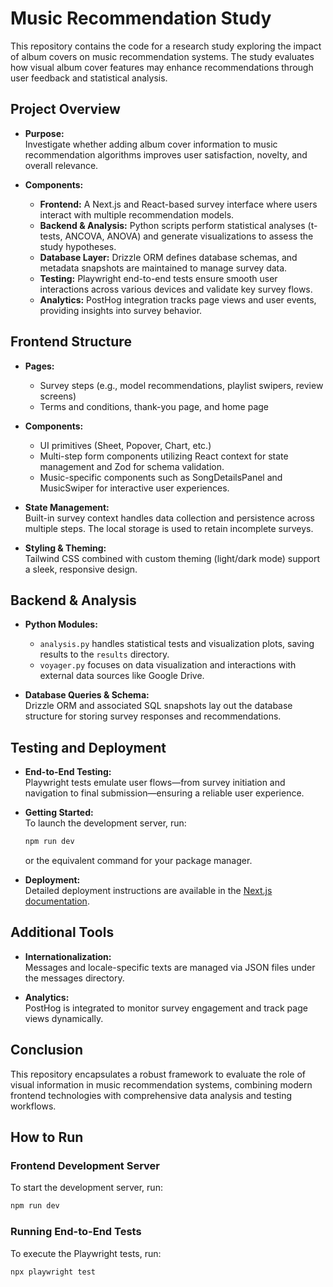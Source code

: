 # Music Recommendation Study

This repository contains the code for a research study exploring the impact of album covers on music recommendation systems. The study evaluates how visual album cover features may enhance recommendations through user feedback and statistical analysis.

## Project Overview

- **Purpose:**  
  Investigate whether adding album cover information to music recommendation algorithms improves user satisfaction, novelty, and overall relevance.

- **Components:**  
  - **Frontend:** A Next.js and React-based survey interface where users interact with multiple recommendation models.  
  - **Backend & Analysis:** Python scripts perform statistical analyses (t-tests, ANCOVA, ANOVA) and generate visualizations to assess the study hypotheses.  
  - **Database Layer:** Drizzle ORM defines database schemas, and metadata snapshots are maintained to manage survey data.
  - **Testing:** Playwright end-to-end tests ensure smooth user interactions across various devices and validate key survey flows.
  - **Analytics:** PostHog integration tracks page views and user events, providing insights into survey behavior.

## Frontend Structure

- **Pages:**  
  - Survey steps (e.g., model recommendations, playlist swipers, review screens)  
  - Terms and conditions, thank-you page, and home page

- **Components:**  
  - UI primitives (Sheet, Popover, Chart, etc.)
  - Multi-step form components utilizing React context for state management and Zod for schema validation.
  - Music-specific components such as SongDetailsPanel and MusicSwiper for interactive user experiences.

- **State Management:**  
  Built-in survey context handles data collection and persistence across multiple steps. The local storage is used to retain incomplete surveys.

- **Styling & Theming:**  
  Tailwind CSS combined with custom theming (light/dark mode) support a sleek, responsive design.

## Backend & Analysis

- **Python Modules:**  
  - `analysis.py` handles statistical tests and visualization plots, saving results to the `results` directory.
  - `voyager.py` focuses on data visualization and interactions with external data sources like Google Drive.

- **Database Queries & Schema:**  
  Drizzle ORM and associated SQL snapshots lay out the database structure for storing survey responses and recommendations.

## Testing and Deployment

- **End-to-End Testing:**  
  Playwright tests emulate user flows—from survey initiation and navigation to final submission—ensuring a reliable user experience.

- **Getting Started:**  
  To launch the development server, run:
  ```bash
  npm run dev
  ```
  or the equivalent command for your package manager.

- **Deployment:**  
  Detailed deployment instructions are available in the [Next.js documentation](https://nextjs.org/docs/app/building-your-application/deploying).

## Additional Tools

- **Internationalization:**  
  Messages and locale-specific texts are managed via JSON files under the messages directory.
  
- **Analytics:**  
  PostHog is integrated to monitor survey engagement and track page views dynamically.

## Conclusion

This repository encapsulates a robust framework to evaluate the role of visual information in music recommendation systems, combining modern frontend technologies with comprehensive data analysis and testing workflows.

## How to Run

### Frontend Development Server
To start the development server, run:
```bash
npm run dev
```

### Running End-to-End Tests
To execute the Playwright tests, run:
```bash
npx playwright test
```
